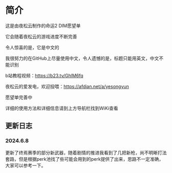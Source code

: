 # 简介
这是由夜松云制作的命运2 DIM愿望单

它会随着夜松云的游戏进度不断完善

令人惊喜的是，它是中文的

我很努力的在GitHub上尽量使用中文，令人遗憾的是，标题只能用英文，中文不能识别

b站教程视频：https://b23.tv/GhlM6fq

夜松云的爱发电，欢迎投喂：https://afdian.net/a/yesongyun

愿望单完善中

详细的使用方法和详细信息请到上方导航栏找到WiKi查看
## 更新日志
### 2024.6.8
更新了终焉赛季的部分新武器，随着剧情的推进我看到了几把新枪，尚不明晰打法套路，但是根据perk池找了些可能会用到的perk提供了出来，思路不一定准确，大家可以参考一下。

